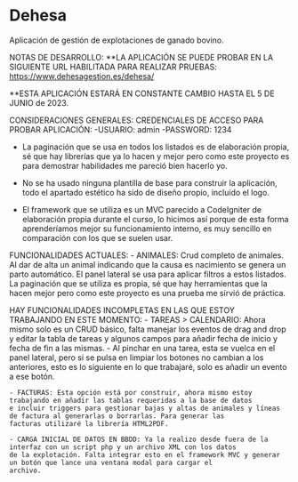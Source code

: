 # Dehesa
Aplicación de gestión de explotaciones de ganado bovino.

NOTAS DE DESARROLLO:
  **LA APLICACIÓN SE PUEDE PROBAR EN LA SIGUIENTE URL HABILITADA PARA REALIZAR PRUEBAS: https://www.dehesagestion.es/dehesa/
  
  **ESTA APLICACIÓN ESTARÁ EN CONSTANTE CAMBIO HASTA EL 5 DE JUNIO de 2023.
 
  CONSIDERACIONES GENERALES:
  CREDENCIALES DE ACCESO PARA PROBAR APLICACIÓN: 
    -USUARIO: admin
    -PASSWORD: 1234
   
  - La paginación que se usa en todos los listados es de elaboración propia, sé que hay librerías que ya lo hacen y mejor pero 
  como este proyecto es para demostrar habilidades me pareció bien hacerlo yo.
  
  - No se ha usado ninguna plantilla de base para construir la aplicación, todo el apartado estético ha sido de diseño propio,
  incluido el logo.
  
  - El framework que se utiliza es un MVC parecido a CodeIgniter de elaboración propia durante el curso, lo hicimos así porque
  de esta forma aprenderíamos mejor su funcionamiento interno, es muy sencillo en comparación con los que se suelen usar.
    
  FUNCIONALIDADES ACTUALES: 
    - ANIMALES: Crud completo de animales. Al dar de alta un animal indicando que la causa es nacimiento se genera un parto
    automático. El panel lateral se usa para aplicar filtros a estos listados. La paginación que se utiliza es propia, sé
    que hay herramientas que la hacen mejor pero como este proyecto es una prueba me sirvió de práctica.
    
  
  HAY FUNCIONALIDADES INCOMPLETAS EN LAS QUE ESTOY TRABAJANDO EN ESTE MOMENTO:
    - TAREAS > CALENDARIO: Ahora mismo solo es un CRUD básico, falta manejar los eventos de drag and drop y editar
    la tabla de tareas y algunos campos para añadir fecha de inicio y fecha de fin a las mismas.
    - Al pinchar en una tarea, esta se vuelca en el panel lateral, pero si se pulsa en limpiar los botones no cambian a los
    anteriores, esto es lo siguiente en lo que trabajaré, solo es añadir un evento a ese botón.
 
    - FACTURAS: Esta opción está por construir, ahora mismo estoy trabajando en añadir las tablas requeridas a la base de datos
    e incluir triggers para gestionar bajas y altas de animales y líneas de factura al generarlas o borrarlas. Para generar las
    facturas utilizaré la librería HTML2PDF.
    
    - CARGA INICIAL DE DATOS EN BBDD: Ya la realizo desde fuera de la interfaz con un script php y un archivo XML con los datos
    de la explotación. Falta integrar esto en el framework MVC y generar un botón que lance una ventana modal para cargar el 
    archivo.
    
